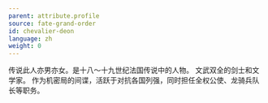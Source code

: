 ```yaml
---
parent: attribute.profile
source: fate-grand-order
id: chevalier-deon
language: zh
weight: 0
---
```


传说此人亦男亦女。是十八～十九世纪法国传说中的人物。
文武双全的剑士和文学家。
作为机密局的间谍，活跃于对抗各国列强，同时担任全权公使、龙骑兵队长等职务。
